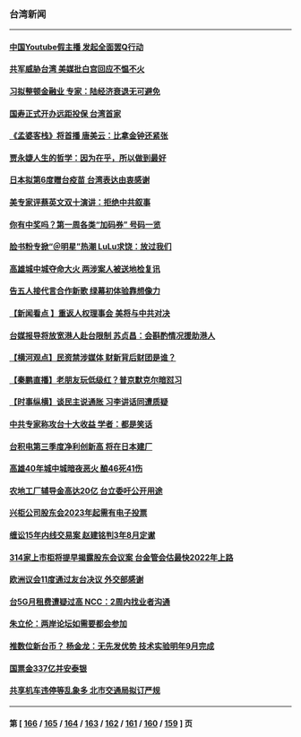 ### 台湾新闻
---
#### [中国Youtube假主播 发起全面罢Q行动](../../pages/ncid1349361/n13306717.md) 
#### [共军威胁台湾 美媒批白宫回应不愠不火](../../pages/ncid1349361/n13306712.md) 
#### [习拟整顿金融业 专家：陆经济衰退无可避免](../../pages/ncid1349361/n13306699.md) 
#### [国寿正式开办远距投保 台湾首家](../../pages/ncid1349361/n13306722.md) 
#### [《孟婆客栈》将首播 唐美云：比拿金钟还紧张](../../pages/ncid1349361/n13306544.md) 
#### [贾永婕人生的哲学：因为在乎，所以做到最好](../../pages/ncid1349361/n13306561.md) 
#### [日本拟第6度赠台疫苗 台湾表达由衷感谢](../../pages/ncid1349361/n13306519.md) 
#### [美专家评蔡英文双十演讲：拒绝中共叙事](../../pages/ncid1349361/n13306347.md) 
#### [你有中奖吗？第一周各类“加码券” 号码一览](../../pages/ncid1349361/n13306142.md) 
#### [脸书粉专掀“＠明星”热潮 LuLu求饶：放过我们](../../pages/ncid1349361/n13306106.md) 
#### [高雄城中城夺命大火 两涉案人被送地检复讯](../../pages/ncid1349361/n13305802.md) 
#### [告五人接代言合作新歌 绿幕初体验靠想像力](../../pages/ncid1349361/n13304210.md) 
#### [【新闻看点 】重返人权理事会 美将与中共对决](../../pages/ncid1349361/n13305099.md) 
#### [台媒报导将放宽港人赴台限制 苏贞昌：会斟酌情况援助港人](../../pages/ncid1349361/n13305603.md) 
#### [【横河观点】民资禁涉媒体 财新背后财团是谁？](../../pages/ncid1349361/n13305264.md) 
#### [【秦鹏直播】老朋友玩低级红？普京默克尔暗怼习](../../pages/ncid1349361/n13305179.md) 
#### [【时事纵横】谈民主说通胀 习李讲话同遭质疑](../../pages/ncid1349361/n13305166.md) 
#### [中共专家称攻台十大收益 学者：都是笑话](../../pages/ncid1349361/n13275442.md) 
#### [台积电第三季度净利创新高 将在日本建厂](../../pages/ncid1349361/n13305194.md) 
#### [高雄40年城中城暗夜恶火 酿46死41伤](../../pages/ncid1349361/n13304582.md) 
#### [农地工厂辅导金高达20亿 台立委吁公开用途](../../pages/ncid1349361/n13304470.md) 
#### [兴柜公司股东会2023年起需有电子投票](../../pages/ncid1349361/n13304541.md) 
#### [缠讼15年内线交易案 赵建铭判3年8月定谳](../../pages/ncid1349361/n13304477.md) 
#### [314家上市柜将提早揭露股东会议案 台金管会估最快2022年上路](../../pages/ncid1349361/n13304272.md) 
#### [欧洲议会11度通过友台决议 外交部感谢](../../pages/ncid1349361/n13304482.md) 
#### [台5G月租费遭疑过高 NCC：2周内找业者沟通](../../pages/ncid1349361/n13304480.md) 
#### [朱立伦：两岸论坛如需要都会参加](../../pages/ncid1349361/n13304484.md) 
#### [推数位新台币？ 杨金龙：无先发优势 技术实验明年9月完成](../../pages/ncid1349361/n13304286.md) 
#### [国票金337亿并安泰银](../../pages/ncid1349361/n13304277.md) 
#### [共享机车违停等乱象多 北市交通局拟订严规](../../pages/ncid1349361/n13304366.md) 

---
#### 第 [ [166](./166.md) / [165](./165.md) / [164](./164.md) / [163](./163.md) / [162](./162.md) / [161](./161.md) / [160](./160.md) / [159](./159.md) ] 页
